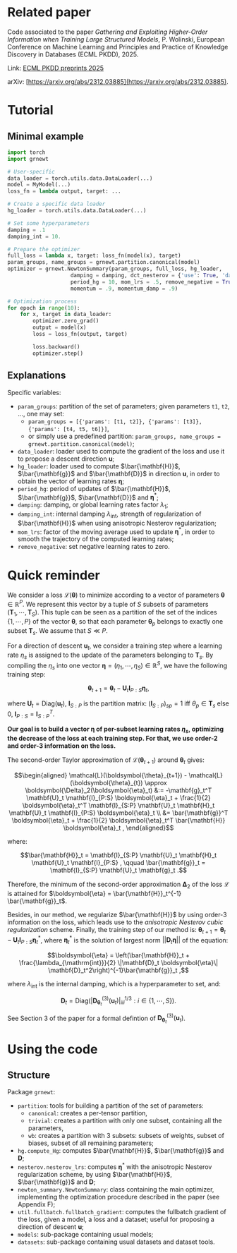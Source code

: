 # Related paper

Code associated to the paper *Gathering and Exploiting Higher-Order Information when Training Large Structured Models*, P. Wolinski, European Conference on Machine Learning and Principles and Practice of Knowledge Discovery in Databases (ECML PKDD), 2025.

Link: [ECML PKDD preprints 2025](https://ecmlpkdd-storage.s3.eu-central-1.amazonaws.com/preprints/2025/research/preprint_ecml_pkdd_2025_research_332.pdf)

arXiv: [https://arxiv.org/abs/2312.03885](https://arxiv.org/abs/2312.03885).

# Tutorial

## Minimal example

```python
import torch
import grnewt

# User-specific
data_loader = torch.utils.data.DataLoader(...)
model = MyModel(...)
loss_fn = lambda output, target: ...

# Create a specific data loader
hg_loader = torch.utils.data.DataLoader(...)

# Set some hyperparameters
damping = .1
damping_int = 10.

# Prepare the optimizer
full_loss = lambda x, target: loss_fn(model(x), target)
param_groups, name_groups = grnewt.partition.canonical(model)
optimizer = grnewt.NewtonSummary(param_groups, full_loss, hg_loader, 
                    damping = damping, dct_nesterov = {'use': True, 'damping_int': damping_int}, 
                    period_hg = 10, mom_lrs = .5, remove_negative = True,
                    momentum = .9, momentum_damp = .9)

# Optimization process
for epoch in range(10):
    for x, target in data_loader:
        optimizer.zero_grad()
        output = model(x)
        loss = loss_fn(output, target)

        loss.backward()
        optimizer.step()
```

## Explanations

Specific variables:
 * `param_groups`: partition of the set of parameters; given parameters `t1`, `t2`, ..., one may set:
   * `param_groups = [{'params': [t1, t2]}, {'params': [t3]}, {'params': [t4, t5, t6]}]`,
   * or simply use a predefined partition: `param_groups, name_groups = grnewt.partition.canonical(model)`;
 * `data_loader`: loader used to compute the gradient of the loss and use it to propose a descent direction $\mathbf{u}$;
 * `hg_loader`: loader used to compute $\bar{\mathbf{H}}$, $\bar{\mathbf{g}}$ and $\bar{\mathbf{D}}$ in direction $\mathbf{u}$, in order to obtain the vector of learning rates $\boldsymbol{\eta}$;
 * `period_hg`: period of updates of $\bar{\mathbf{H}}$, $\bar{\mathbf{g}}$, $\bar{\mathbf{D}}$ and $\boldsymbol{\eta}^*$;
 * `damping`: damping, or global learning rates factor $\lambda_1$;
 * `damping_int`: internal damping $\lambda_{\mathrm{int}}$, strength of regularization of $\bar{\mathbf{H}}$ when using anisotropic Nesterov regularization;
 * `mom_lrs`: factor of the moving average used to update $\boldsymbol{\eta}^*$, in order to smooth the trajectory of the computed learning rates;
 * `remove_negative`: set negative learning rates to zero.

# Quick reminder

We consider a loss $\mathcal{L}(\boldsymbol{\theta})$ to minimize according to
a vector of parameters $\boldsymbol{\theta} \in \mathbb{R}^P$. We represent this vector by
a tuple of $S$ subsets of parameters $(\mathbf{T}_1, \cdots, \mathbf{T}_S)$. This tuple can be seen
as a partition of the set of the indices $\{1, \cdots, P\}$ of the vector $\boldsymbol{\theta}$,
so that each parameter $\boldsymbol{\theta}_p$ belongs to exactly one subset $\mathbf{T}_s$.
We assume that $S \ll P$. 

For a direction of descent $\mathbf{u}_t$, we consider a training step where a learning rate
$\eta_s$ is assigned to the update of the parameters belonging to $\mathbf{T}_s$.
By compiling the $\eta_s$ into one vector $\boldsymbol{\eta} = (\eta_1, \cdots, \eta_S) \in \mathbb{R}^S$, we have the following training step:
```math
\boldsymbol{\theta}_{t + 1} = \boldsymbol{\theta}_t - \mathbf{U}_t \mathbf{I}_{P:S} \boldsymbol{\eta}_t ,
```
where $`\mathbf{U}_t = \mathrm{Diag}(\mathbf{u}_t)`$, $`\mathbf{I}_{S:P}`$ is the partition matrix: $`(\mathbf{I}_{S:P})_{sp} = 1`$ iff $`\theta_p \in \mathbf{T}_s`$ else $0$, 
$`\mathbf{I}_{P:S} = \mathbf{I}_{S:P}^T`$.

**Our goal is to build a vector $\boldsymbol{\eta}$ of per-subset learning rates $\eta_s$,
optimizing the decrease of the loss at each training step. For that, 
we use order-2 and order-3 information on the loss.**

The second-order Taylor approximation of $\mathcal{L}(\boldsymbol{\theta}_{t+1})$ around $`\boldsymbol{\theta}_{t}`$ gives:
```math
\begin{aligned}
\mathcal{L}(\boldsymbol{\theta}_{t+1}) - \mathcal{L}(\boldsymbol{\theta}_{t}) \approx
\boldsymbol{\Delta}_2(\boldsymbol{\eta}_t) &:= 
-\mathbf{g}_t^T \mathbf{U}_t \mathbf{I}_{P:S} \boldsymbol{\eta}_t
	+ \frac{1}{2} \boldsymbol{\eta}_t^T \mathbf{I}_{S:P} \mathbf{U}_t \mathbf{H}_t \mathbf{U}_t \mathbf{I}_{P:S} \boldsymbol{\eta}_t \\
&= \bar{\mathbf{g}}^T \boldsymbol{\eta}_t + \frac{1}{2} \boldsymbol{\eta}_t^T \bar{\mathbf{H}} \boldsymbol{\eta}_t ,
\end{aligned}
```
where:
```math
\bar{\mathbf{H}}_t = \mathbf{I}_{S:P} \mathbf{U}_t \mathbf{H}_t \mathbf{U}_t \mathbf{I}_{P:S} , \qquad
\bar{\mathbf{g}}_t = \mathbf{I}_{S:P} \mathbf{U}_t \mathbf{g}_t .
```
Therefore, the minimum of the second-order approximation $\boldsymbol{\Delta}_2$ of the loss $\mathcal{L}$ is
attained for $\boldsymbol{\eta} = \bar{\mathbf{H}}_t^{-1} \bar{\mathbf{g}}_t$.

Besides, in our method, we regularize $\bar{\mathbf{H}}$ by using order-3 information on the loss, 
which leads use to the *anisotropic Nesterov cubic regularization* scheme. Finally, 
the training step of our method is: $`\boldsymbol{\theta}_{t + 1} = \boldsymbol{\theta}_t - \mathbf{U}_t \mathbf{I}_{P:S} \boldsymbol{\eta}_t^*`$, where
$`\boldsymbol{\eta}_t^*`$ is the solution of largest norm $||\mathbf{D}_t \boldsymbol{\eta}||$ of the equation:
```math
\boldsymbol{\eta} = \left(\bar{\mathbf{H}}_t + \frac{\lambda_{\mathrm{int}}}{2} \|\mathbf{D}_t \boldsymbol{\eta}\| \mathbf{D}_t^2\right)^{-1}\bar{\mathbf{g}}_t ,
```
where $\lambda_{\mathrm{int}}$ is the internal damping, which is a hyperparameter to set, and:
```math
\mathbf{D}_t = \mathrm{Diag}\left(|\mathbf{D}^{(3)}_{\boldsymbol{\theta}_t}(\mathbf{u}_t)|^{1/3}_{iii} : i \in \{1, \cdots, S\}\right).
```
See Section 3 of the paper for a formal defintion of $\mathbf{D}^{(3)}_{\boldsymbol{\theta}_t}(\mathbf{u}_t)$.

# Using the code

## Structure

Package `grnewt`:
 * `partition`: tools for building a partition of the set of parameters:
   * `canonical`: creates a per-tensor partition,
   * `trivial`: creates a partition with only one subset, containing all the parameters,
   * `wb`: creates a partition with 3 subsets: subsets of weights, subset of biases, subset of all remaining parameters;
 * `hg.compute_Hg`: computes $\bar{\mathbf{H}}$, $\bar{\mathbf{g}}$ and $\mathbf{D}$;
 * `nesterov.nesterov_lrs`: computes $\boldsymbol{\eta}^*$ with the anisotropic Nesterov regularization scheme, by using $\bar{\mathbf{H}}$, $\bar{\mathbf{g}}$ and $\mathbf{D}$;
 * `newton_summary.NewtonSummary`: class containing the main optimizer, implementing the optimization procedure described in the paper (see Appendix F);
 * `util.fullbatch.fullbatch_gradient`: computes the fullbatch gradient of the loss, given a model, a loss and a dataset; useful for proposing a direction of descent $\mathbf{u}$;
 * `models`: sub-package containing usual models;
 * `datasets`: sub-package containing usual datasets and dataset tools.
